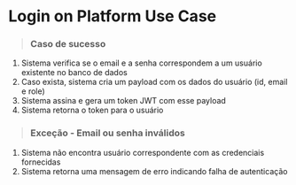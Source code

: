 # Login on Platform Use Case

> ### Caso de sucesso

1. Sistema verifica se o email e a senha correspondem a um usuário existente no banco de dados
2. Caso exista, sistema cria um payload com os dados do usuário (id, email e role)
3. Sistema assina e gera um token JWT com esse payload
4. Sistema retorna o token para o usuário

> ### Exceção - Email ou senha inválidos

1. Sistema não encontra usuário correspondente com as credenciais fornecidas
2. Sistema retorna uma mensagem de erro indicando falha de autenticação
